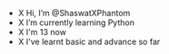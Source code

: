 - X Hi, I’m @ShaswatXPhantom
- X I’m currently learning Python
- X I'm 13 now
- X I've learnt basic and advance so far
                      
<!---
ShaswatXPhantom/ShaswatXPhantom is a ✨ special ✨ repository because its `README.md` (this file) appears on your GitHub profile.
You can click the Preview link to take a look at your changes.
--->
